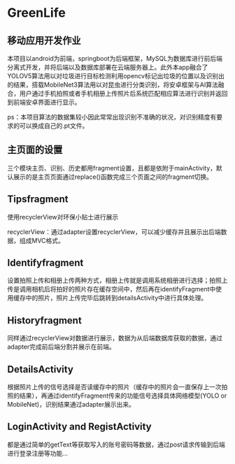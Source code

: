 # GreenLife
## 移动应用开发作业
本项目以android为前端，springboot为后端框架，MySQL为数据库进行前后端分离式开发，并将后端以及数据库部署在云端服务器上。此外本app融合了YOLOV5算法用以对垃圾进行目标检测利用opencv标记出垃圾的位置以及识别出的结果，搭载MobileNet3算法用以对昆虫进行分类识别，将安卓框架与AI算法融合，用户通过手机拍照或者手机相册上传照片后系统匹配相应算法进行识别并返回到前端安卓界面进行显示。

ps：本项目算法的数据集较小因此常常出现识别不准确的状况，对识别精度有要求的可以换成自己的.pt文件。

## 主页面的设置

三个模块主页、识别、历史都用fragment设置，且都是依附于mainActivity，默认展示的是主页页面通过replace()函数完成三个页面之间的fragment切换。

## Tipsfragment

使用recyclerView对环保小贴士进行展示

recyclerView：通过adapter设置recyclerView，可以减少缓存并且展示出后端数据，组成MVC格式。

## Identifyfragment

设置拍照上传和相册上传两种方式，相册上传就是调用系统相册进行选择；拍照上传是调用相机后将拍好的照片存在缓存空间中，然后再在identifyFragment中使用缓存中的照片，照片上传完毕后跳转到detailsActivity中进行具体处理。

## Historyfragment

同样通过recyclerView对数据进行展示，数据为从后端数据库获取的数据，通过adapter完成前后端分割并展示在前端。

## DetailsActivity

根据照片上传的信号选择是否读缓存中的照片（缓存中的照片会一直保存上一次拍照的结果），再通过identifyFragment传来的功能信号选择具体网络模型(YOLO or MobileNet)，识别结果通过adapter展示出来。

## LoginActivity and RegistActivity

都是通过简单的getText等获取写入的账号密码等数据，通过post请求传输到后端进行登录注册等功能...
